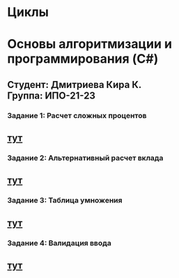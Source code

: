 # Циклы
# Основы алгоритмизации и программирования (C#)

**Студент:** Дмитриева Кира К.  
**Группа:** ИПО-21-23    
---

### Задание 1: Расчет сложных процентов
[тут](https://github.com/M1ss-Kira/fisherman/blob/main/циклы/1)
---

### Задание 2: Альтернативный расчет вклада
[тут](https://github.com/M1ss-Kira/fisherman/blob/main/циклы/2)
---

### Задание 3: Таблица умножения
[тут](https://github.com/M1ss-Kira/fisherman/blob/main/циклы/3)
---

### Задание 4: Валидация ввода
[тут](https://github.com/M1ss-Kira/fisherman/blob/main/циклы/3)
---
